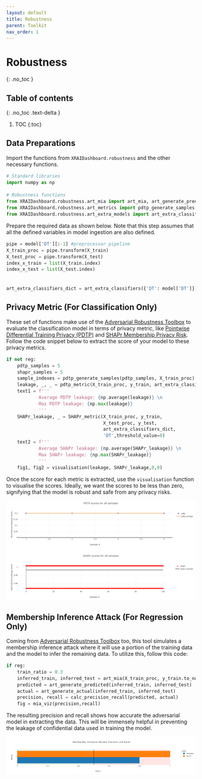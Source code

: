```yaml
---
layout: default
title: Robustness
parent: Toolkit
nav_order: 1
---
```


# Robustness
{: .no_toc }

## Table of contents
{: .no_toc .text-delta }

1. TOC
{:toc}

## Data Preparations

Import the functions from `XRAIDashboard.robustness` and the other necessary functions.

```python
# Standard libraries
import numpy as np

# Robustness functions
from XRAIDashboard.robustness.art_mia import art_mia, art_generate_predicted, art_generate_actual, calc_precision_recall, mia_viz
from XRAIDashboard.robustness.art_metrics import pdtp_generate_samples, pdtp_metric, SHAPr_metric, visualisation
from XRAIDashboard.robustness.art_extra_models import art_extra_classifiers
```

Prepare the required data as shown below. Note that this step assumes that all the defined variables in model ingestion are also defined.

```python
pipe = model['DT'][:-1] #preprocessor pipeline
X_train_proc = pipe.transform(X_train)
X_test_proc = pipe.transform(X_test)
index_x_train = list(X_train.index)
index_x_test = list(X_test.index)


art_extra_classifiers_dict = art_extra_classifiers({'DT': model['DT']})
```

## Privacy Metric (For Classification Only)

These set of functions make use of the [Adversarial Robustness Toolbox](https://github.com/Trusted-AI/adversarial-robustness-toolbox) to evaluate the classification model in terms of privacy metric, like [Pointwise Differential Training Privacy (PDTP)](https://arxiv.org/abs/1712.09136) and [SHAPr Membership Privacy Risk](http://arxiv.org/abs/2112.02230). Follow the code snippet below to extract the score of your model to these privacy metrics.

```python
if not reg:
    pdtp_samples = 5
    shapr_samples = 5
    sample_indexes = pdtp_generate_samples(pdtp_samples, X_train_proc)
    leakage, _, _ = pdtp_metric(X_train_proc, y_train, art_extra_classifiers_dict, 'DT', threshold_value = 0, sample_indexes=sample_indexes, num_iter=1)
    text1 = f'''
            Average PDTP leakage: {np.average(leakage)} \n
            Max PDTP leakage: {np.max(leakage)}
            '''
    SHAPr_leakage, _ = SHAPr_metric(X_train_proc, y_train,
                                    X_test_proc, y_test,
                                    art_extra_classifiers_dict,
                                    'DT',threshold_value=0)
    text2 = f'''
            Average SHAPr leakage: {np.average(SHAPr_leakage)} \n
            Max SHAPr leakage: {np.max(SHAPr_leakage)}
            '''
    fig1, fig2 = visualisation(leakage, SHAPr_leakage,0,0)
```

Once the score for each metric is extracted, use the `visualisation` function to visualise the scores. Ideally, we want the scores to be less than zero, signifying that the model is robust and safe from any privacy risks.

![](../../assets/images/robustness-01.png)

## Membership Inference Attack (For Regression Only)

Coming from [Adversarial Robustness Toolbox](https://github.com/Trusted-AI/adversarial-robustness-toolbox) too, this tool simulates a membership inference attack where it will use a portion of the training data and the model to infer the remaining data. To utilize this, follow this code:

```python
if reg:
    train_ratio = 0.3
    inferred_train, inferred_test = art_mia(X_train_proc, y_train.to_numpy(), X_test_proc, y_test.to_numpy(), art_extra_classifiers_dict, list(model.keys())[1], attack_train_ratio=train_ratio)
    predicted = art_generate_predicted(inferred_train, inferred_test)
    actual = art_generate_actual(inferred_train, inferred_test)
    precision, recall = calc_precision_recall(predicted, actual)
    fig = mia_viz(precision,recall)
```

The resulting precision and recall shows how accurate the adversarial model in extracting the data. This will be immensely helpful in preventing the leakage of confidential data used in training the model.

![](../../assets/images/robustness-02.png)